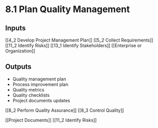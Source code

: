 # 8.1 Plan Quality Management

## Inputs

[[4_2 Develop Project Management Plan]]
[[5_2 Collect Requirements]]
[[11_2 Identify Risks]]
[[13_1 Identify Stakeholders]]
[[Enterprise or Organization]]

## Outputs

* Quality management plan
* Process improvement plan
* Quality metrics
* Quality checklists
* Project documents updates

[[8_2 Perform Quality Assurance]]
[[8_3 Control Quality]]

[[Project Documents]]
[[11_2 Identify Risks]]




